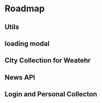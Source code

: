# Roadmap

## Utils
## loading modal
## City Collection for Weatehr
## News API
## Login and Personal Collecton
